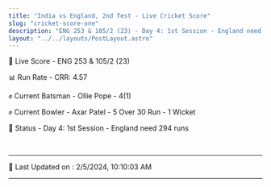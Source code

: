 ```yaml
---
title: "India vs England, 2nd Test - Live Cricket Score"
slug: "cricket-score-one"
description: "ENG 253 & 105/2 (23) - Day 4: 1st Session - England need 294 runs."
layout: "../../layouts/PostLayout.astro"
---
```


🔴 Live Score - ENG 253 & 105/2 (23)  

📊 Run Rate - CRR: 4.57  

✊ Current Batsman - Ollie Pope - 4(1)  

✊ Current Bowler - Axar Patel - 5 Over 30 Run - 1 Wicket  

📑 Status - Day 4: 1st Session - England need 294 runs

<br />

***

📝 Last Updated on : 2/5/2024, 10:10:03 AM

***

